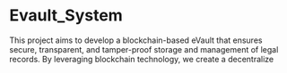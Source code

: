 # Evault_System
This project aims to develop a blockchain-based eVault that ensures secure, transparent, and tamper-proof storage and management of legal records. By leveraging blockchain technology, we create a decentralize
